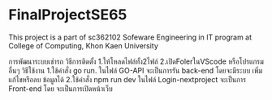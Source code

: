 # FinalProjectSE65
This project is a part of sc362102 Sofeware Engineering in IT program at College of Computing, Khon Kaen University

การพัฒนาระบบเช่ารถ
วิธีการติดตั้ง
  1.ให้โหลดไฟล์ทั้ง2ไฟล์
  2.เปิดFolerในVScode หรือโปรแกรมอื่นๆ
วิธีใช้งาน
  1.ใช้คำสั่ง go run. ในไฟล์ GO-API จะเป็นการรัน back-end โดยจะมีระบบ เพิ่ม แก้ไขหรือลบ ข้อมูลได้
  2.ใช้คำสั่ง npm run dev ในไฟล์ Login-nextproject จะเป็นการ Front-end โดย จะเป็นการเปิดหน้าเว็บ
